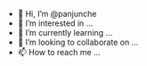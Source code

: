 - 👋 Hi, I’m @panjunche
- 👀 I’m interested in ...
- 🌱 I’m currently learning ...
- 💞️ I’m looking to collaborate on ...
- 📫 How to reach me ...

<!---
panjunche/panjunche is a ✨ special ✨ repository because its `README.md` (this file) appears on your GitHub profile.
You can click the Preview link to take a look at your changes.
--->
